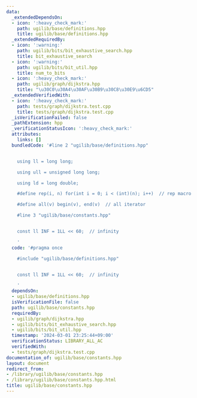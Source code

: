 ```yaml
---
data:
  _extendedDependsOn:
  - icon: ':heavy_check_mark:'
    path: ugilib/base/definitions.hpp
    title: ugilib/base/definitions.hpp
  _extendedRequiredBy:
  - icon: ':warning:'
    path: ugilib/bits/bit_exhaustive_search.hpp
    title: bit_exhaustive_search
  - icon: ':warning:'
    path: ugilib/bits/bit_util.hpp
    title: num_to_bits
  - icon: ':heavy_check_mark:'
    path: ugilib/graph/dijkstra.hpp
    title: "\u30C0\u30A4\u30AF\u30B9\u30C8\u30E9\u6CD5"
  _extendedVerifiedWith:
  - icon: ':heavy_check_mark:'
    path: tests/graph/dijkstra.test.cpp
    title: tests/graph/dijkstra.test.cpp
  _isVerificationFailed: false
  _pathExtension: hpp
  _verificationStatusIcon: ':heavy_check_mark:'
  attributes:
    links: []
  bundledCode: '#line 2 "ugilib/base/definitions.hpp"


    using ll = long long;

    using ull = unsigned long long;

    using ld = long double;

    #define rep(i, n) for(int i = 0; i < (int)(n); i++)  // rep macro

    #define all(v) begin(v), end(v)  // all iterator

    #line 3 "ugilib/base/constants.hpp"


    const ll INF = 1LL << 60;  // infinity

    '
  code: '#pragma once

    #include "ugilib/base/definitions.hpp"


    const ll INF = 1LL << 60;  // infinity

    '
  dependsOn:
  - ugilib/base/definitions.hpp
  isVerificationFile: false
  path: ugilib/base/constants.hpp
  requiredBy:
  - ugilib/graph/dijkstra.hpp
  - ugilib/bits/bit_exhaustive_search.hpp
  - ugilib/bits/bit_util.hpp
  timestamp: '2024-03-01 23:25:44+09:00'
  verificationStatus: LIBRARY_ALL_AC
  verifiedWith:
  - tests/graph/dijkstra.test.cpp
documentation_of: ugilib/base/constants.hpp
layout: document
redirect_from:
- /library/ugilib/base/constants.hpp
- /library/ugilib/base/constants.hpp.html
title: ugilib/base/constants.hpp
---
```

